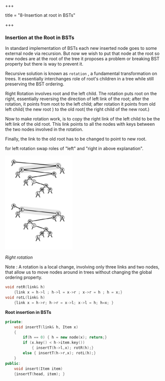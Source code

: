 +++

title = "8-Insertion at root in BSTs"

+++

### Insertion at the Root in BSTs

In standard implementation of BSTs each new inserted node goes to some external node via recursion. But now we wish to put that node at the root so new nodes are at the root of the tree it proposes a problem or breaking BST property but there is way to prevent it.

Recursive solution is known as `rotation` , a fundamental transformation on trees. It essentially interchanges role of root's children in a tree while still preserving the BST ordering.

Right Rotation involves root and the left child. The rotation puts root on the right, essentially reversing the direction of left link of the root; after the rotation, it points from root to the left child; after rotation it points from old left child( the new root ) to the old root( the right child of the new root.)

Now to make rotation work, is to copy the right link of the left child to be the left link of the old root. This link points to all the nodes with keys between the two nodes involved in the rotation.

Finally, the link to the old root has to be changed to point to new root.

for left rotation swap roles of "left" and "right in above explanation".

![image-20201229211405660](8-Insertion_at_root_in_BSTs.assets/image-20201229211405660.png)

*Right rotation*

Note : A rotation is a local change, involving only three links and two nodes, that allow us to move nodes around in trees without changing the global ordering property.

````c++
void rotR(link& h)
	{link x = h->l ; h->l = x->r ; x->r = h ; h = x;}
void rotL(link& h)
	{link x = h->r; h->r = x->l; x->l = h; h=x; }
````

**Root insertion in BSTs**

````c++
private:
	void insertT(link& h, Item x)
    {
        if(h == 0) { h = new node(x); return;}
        if (x.key() < h->item.key())
        	{ insertT(h->l,x); rotR(h);}
        else { insertT(h->r,x); rotL(h);}
    }
public:
	void insert(Item item)
    {insertT(head, item); }
````

